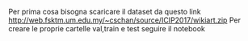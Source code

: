 Per prima cosa bisogna scaricare il dataset da questo link http://web.fsktm.um.edu.my/~cschan/source/ICIP2017/wikiart.zip
Per creare le proprie cartelle val,train e test seguire il notebook 
